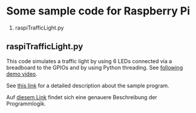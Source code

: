 # Some sample code for Raspberry Pi

1) raspiTrafficLight.py

## raspiTrafficLight.py

This code simulates a traffic light by using 6 LEDs connected via a breadboard to the GPIOs and by using Python threading. See [following demo video](http://www.linux-tips-and-tricks.de/raspiTrafficLight.mp4).

See [this link](http://www.linux-tips-and-tricks.de/en/raspberry/464-raspberry-pi-trafficlight-sample-program-written-in-python-with-threading/) for a detailed description about the sample program.

Auf [diesem Link](http://www.linux-tips-and-tricks.de/de/raspberry/463-raspberry-pi-ampelsteuerungsbeispielprogramm-in-python-mit-threading/) findet sich eine genauere Beschreibung der Programmlogik.
